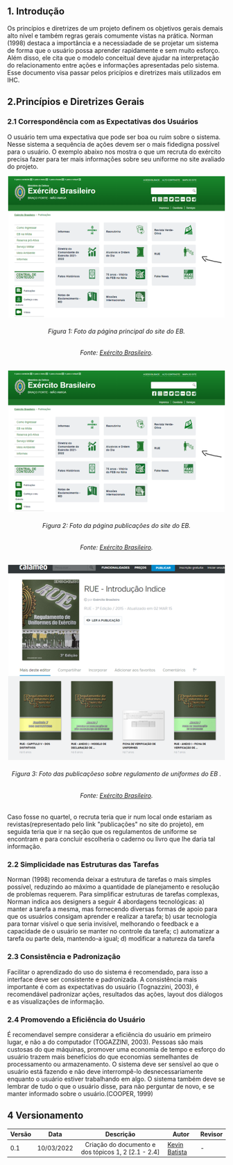 ## 1. Introdução
Os princípios e diretrizes de um projeto definem os objetivos gerais demais alto nível e também regras gerais comumente vistas na prática. Norman (1998)
destaca a importância e a necessiadade de se projetar um sistema de forma que o 
usuário possa aprender rapidamente e sem muito esforço. Além disso, ele cita que 
o modelo conceitual deve ajudar na interpretação do relacionamento entre ações e
informações apresentadas pelo sistema.
Esse documento visa passar pelos pricípios e diretrizes mais utilizados em IHC.

## 2.Princípios e Diretrizes Gerais
### 2.1 Correspondência com as Expectativas dos Usuários 
O usuário tem uma expectativa que pode ser boa ou ruim sobre o sistema. Nesse sistema a sequência de ações devem ser o mais fidedigna possível para o usuário.
O exemplo abaixo nos mostra o que um recruta do exército precisa fazer para ter mais informações sobre seu uniforme no site avaliado do projeto.
<div align="center">
<img src="../img/EB_PD02.png" width="500px">
<h6 align = "center">Figura 1: Foto da página principal do site do EB.</h6>
<h6 align = "center">Fonte: <a href="eb.mil.br">Exército Brasileiro</a>.</h6>
</div>
<div align="center">
<img src="../img/EB_PD02.png" width="500px">
<h6 align = "center">Figura 2: Foto da página publicações do site do EB.</h6>
<h6 align = "center">Fonte: <a href="eb.mil.br">Exército Brasileiro</a>.</h6>
</div>
<div align="center">
<img src="../img/EB_PD03.png" width="500px">
<h6 align = "center">Figura 3: Foto das publicaçõeso sobre regulamento de uniformes do EB .</h6>
<h6 align = "center">Fonte: <a href="eb.mil.br">Exército Brasileiro</a>.</h6>
</div>
Caso fosse no quartel, o recruta teria que ir num local onde estariam as revistas(representado pelo link "publicações" no site do projeto), em seguida teria que ir na seção que os regulamentos de uniforme se encontram e para concluir
escolheria o caderno ou livro que lhe daria tal informação.

### 2.2 Simplicidade nas Estruturas das Tarefas
Norman (1998) recomenda deixar a estrutura de tarefas o mais simples possível, reduzindo ao máximo a quantidade de planejamento e resolução de problemas requerem. Para simplificar estruturas de tarefas complexas,
Norman indica aos designers a seguir 4 abordagens tecnológicas: 
a) manter a tarefa a mesma, mas fornecendo diversas formas de apoio para que os usuários consigam aprender e realizar a tarefa; 
b) usar tecnologia para tornar visível o que seria invisível, melhorando o feedback e a capacidade de o usuário se manter no controle da tarefa; 
c) automatizar a tarefa ou parte dela, mantendo-a igual;
d) modificar a natureza da tarefa

### 2.3 Consistência e Padronização
Facilitar o aprendizado do uso do sistema é recomendado, para isso a interface deve ser consistente e padronizada. A consistência mais importante é com as expectativas do usuário (Tognazzini, 2003), é recomendável padronizar ações,
resultados das ações, layout dos diálogos e as visualizações de informação.

### 2.4 Promovendo a Eficiência do Usuário
É recomendavel sempre considerar a eficiência do usuário em primeiro lugar, e não a do computador (TOGAZZINI, 2003). Pessoas são mais custosas do que máquinas, promover uma economia de tempo e esforço do usuário trazem
mais benefícios do que economias semelhantes de processamento ou armazenamento.
O sistema deve ser sensível ao que o usuário está fazendo e não deve interrompê-lo desnecessariamente enquanto o usuário estiver trabalhando em algo. O sistema também deve se lembrar de tudo o que o usuário disse, para não perguntar de 
novo, e se manter informado sobre o usuário.(COOPER, 1999)


## 4 Versionamento
|Versão|Data|Descrição|Autor|Revisor|
|------|----|:---------:|-----|-----|
|0.1|10/03/2022| Criação do documento e dos tópicos 1, 2 [2.1 - 2.4] | [Kevin Batista](https://github.com/k3vin-batista)|-|


